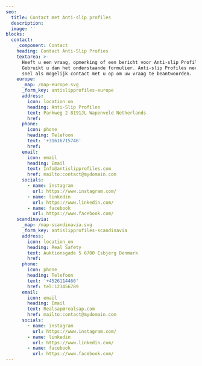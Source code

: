 ```yaml
---
seo:
  title: Contact met Anti-slip profiles
  description:
  image: ''
blocks:
  contact:
    _component: Contact
    heading: Contact Anti-Slip Profies
    textarea: >-
      Heeft u een vraag, opmerking of een bericht voor Anti-slip Profiles?
      Gebruikt u dan het onderstaande formulier. Anti-slip Profiles neemt dan zo
      snel als mogelijk contact met u op om uw vraag te beantwoorden.
    europe:
      _map: /map-europe.svg
      _form_key: antislipprofiles-europe
      address:
        icon: location_on
        heading: Anti-Slip Profiles
        text: Parkweg 2 8191JL Wapenveld Netherlands
        href:
      phone:
        icon: phone
        heading: Telefoon
        text: '+31616715746'
        href:
      email:
        icon: email
        heading: Email
        text: Info@antislipprofiles.com
        href: mailto:contact@mydomain.com
      socials:
        - name: instagram
          url: https://www.instagram.com/
        - name: linkedin
          url: https://www.linkedin.com/
        - name: facebook
          url: https://www.facebook.com/
    scandinavia:
      _map: /map-scandinavia.svg
      _form_key: antislipprofiles-scandinavia
      address:
        icon: location_on
        heading: Real Safety
        text: Auktionsgade 5 6700 Esbjerg Denmark
        href:
      phone:
        icon: phone
        heading: Telefoon
        text: '+4526114466'
        href: tel:123456789
      email:
        icon: email
        heading: Email
        text: Realsap@realsap.com
        href: mailto:contact@mydomain.com
      socials:
        - name: instagram
          url: https://www.instagram.com/
        - name: linkedin
          url: https://www.linkedin.com/
        - name: facebook
          url: https://www.facebook.com/
---
```

